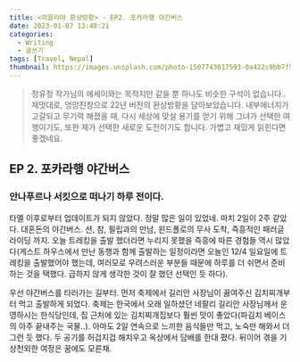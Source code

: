 ```yaml
---
title: <히말라야 환상방황> - EP2. 포카라행 야간버스
date: 2023-01-07 13:48:21
categories:
  - Writing
  - 글쓰기
tags: [Travel, Nepal]
thumbnail: https://images.unsplash.com/photo-1507743617593-0a422c9bb7f5?ixlib=rb-4.0.3&ixid=MnwxMjA3fDB8MHxwaG90by1wYWdlfHx8fGVufDB8fHx8&auto=format&fit=crop&w=1548&q=80
---
```


> 정유정 작가님의 에세이와는 목적지만 같을 뿐 하나도 비슷한 구석이 없습니다.. <br>
> 제멋대로, 엉망진창으로 22년 버전의 환상방황을 담아보았습니다. 내부에너지가 고갈되고 무기력 해졌을 때, 다시 세상에 맞설 용기를 얻기 위해 그녀가 선택한 여행이기도, 또한 제가 선택한 새로운 도전이기도 합니다. 가볍고 재밌게 읽힌다면 좋겠네요.

## EP 2. 포카라행 야간버스

### 안나푸르나 서킷으로 떠나기 하루 전이다.

타멜 이후로부터 업데이트가 되지 않았다. 정말 많은 일이 있었네. 마치 2일이 2주 같았다. 대혼돈의 야간버스. 션, 참, 필립과의 만남, 윈드폴로의 무사 도착, 즉흥적인 패러글라이딩 까지. 오늘 트레킹을 출발 했더라면 누리지 못했을 즉흥에 따른 경험들 역시 많았다(게스트 하우스에서 만난 동행과 함께 출발하는 일정이라면 오늘인 12/4 일요일에 트레킹을 출발했어야 했는데, 여러모로 우려스러운 부분들 때문에 하루를 더 쉬면서 준비하는 것을 택했다. 급하지 않게 생각한 것이 잘 했던 선택인 듯 하다).

우선 야간버스를 타러가는 길부터. 먼저 축제에서 길리안 사장님이 끓여주신 김치찌개부터 먹고 출발하게 되었다. 축제는 한국에서 오래 일하셨던 네팔리 길리안 사장님께서 운영하시는 한식당인데, 집 근처에 있는 김치찌개집보다 훨씬 맛이 좋았다(파김치 베이스의 아주 끝내주는 국물..). 아마도 2일 연속으로 느끼한 음식들만 먹고, 노숙만 해와서 더 그런 듯 했다. 두 공기를 허겁지겁 해치우고 옥상에서 담배를 한대 폈다. 뒤이어 겪을 기상천외한 여정은 꿈에도 모른채.
